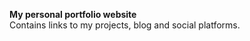 <b>My personal portfolio website</b></br> Contains links to my projects, blog and social platforms.
